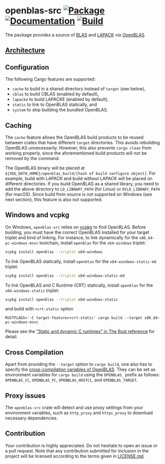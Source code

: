 # openblas-src [![Package][package-img]][package-url] [![Documentation][documentation-img]][documentation-url] [![Build][build-img]][build-url]

The package provides a source of [BLAS] and [LAPACK] via [OpenBLAS].

## [Architecture]

## Configuration

The following Cargo features are supported:

* `cache` to build in a shared directory instead of `target` (see below),
* `cblas` to build CBLAS (enabled by default),
* `lapacke` to build LAPACKE (enabled by default),
* `static` to link to OpenBLAS statically, and
* `system` to skip building the bundled OpenBLAS.

## Caching

The `cache` feature allows the OpenBLAS build products to be reused between
crates that have different `target` directories. This avoids rebuilding OpenBLAS
unnecessarily. However, this also prevents `cargo clean` from working properly,
since the aforementioned build products will not be removed by the command.

The OpenBLAS binary will be placed at `${XDG_DATA_HOME}/openblas_build/[hash of
build configure object]`. For example, build with LAPACK and build without
LAPACK will be placed on different directories. If you build OpenBLAS as a
shared library, you need to add the above directory to `LD_LIBRARY_PATH` (for
Linux) or `DYLD_LIBRARY_PATH` (for macOS). Since build from source is not
supported on Windows (see next section), this feature is also not supported.

## Windows and vcpkg

On Windows, `openblas-src` relies on [vcpkg] to find OpenBLAS. Before building,
you must have the correct OpenBLAS installed for your target triplet and kind of
linking. For instance, to link dynamically for the `x86_64-pc-windows-msvc`
toolchain, install `openblas` for the `x64-windows` triplet:

```sh
vcpkg install openblas --triplet x64-windows
```

To link OpenBLAS statically, install `openblas` for the `x64-windows-static-md` triplet:

```sh
vcpkg install openblas --triplet x64-windows-static-md
```

To link OpenBLAS and C Runtime (CRT) statically, install `openblas` for the `x64-windows-static` triplet:

```sh
vcpkg install openblas --triplet x64-windows-static
```

and build with `+crt-static` option

```
RUSTFLAGS='-C target-feature=+crt-static' cargo build --target x86_64-pc-windows-msvc
```

Please see the ["Static and dynamic C runtimes" in The Rust reference](https://doc.rust-lang.org/reference/linkage.html#static-and-dynamic-c-runtimes) for detail.

## Cross Compilation

Apart from providing the `--target` option to `cargo build`, one also has to
specify the [cross-compilation variables of OpenBLAS][openblas-cross-compile].
They can be set as environment variables for `cargo build` using the `OPENBLAS_`
prefix as follows: `OPENBLAS_CC`, `OPENBLAS_FC`, `OPENBLAS_HOSTCC`, and
`OPENBLAS_TARGET`.

## Proxy issues

The `openblas-src` crate will detect and use proxy settings from your environment variables, such as `http_proxy` and `https_proxy` to download necessary dependencies. 

## Contribution

Your contribution is highly appreciated. Do not hesitate to open an issue or a
pull request. Note that any contribution submitted for inclusion in the project
will be licensed according to the terms given in [LICENSE.md](LICENSE.md).

[architecture]: https://blas-lapack-rs.github.io/architecture
[blas]: https://en.wikipedia.org/wiki/BLAS
[lapack]: https://en.wikipedia.org/wiki/LAPACK
[openblas]: http://www.openblas.net/
[openblas-cross-compile]: https://github.com/xianyi/OpenBLAS#cross-compile
[vcpkg]: https://github.com/Microsoft/vcpkg

[build-img]: https://github.com/blas-lapack-rs/openblas-src/workflows/Rust/badge.svg
[build-url]: https://github.com/blas-lapack-rs/openblas-src/actions?query=workflow%3ARust
[documentation-img]: https://docs.rs/openblas-src/badge.svg
[documentation-url]: https://docs.rs/openblas-src
[package-img]: https://img.shields.io/crates/v/openblas-src.svg
[package-url]: https://crates.io/crates/openblas-src
